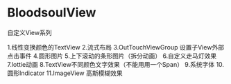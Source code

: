 # BloodsoulView
自定义View系列

1.线性变换颜色的TextView
2.流式布局
3.OutTouchViewGroup 设置子View外部点击事件
4.圆形图片
5.上下滚动的条形图片（拆分动画）
6.自定义走马灯效果
7.lottie动画
8.TextView不同颜色文字效果（不能用用一个Span）
9.系统字体
10.圆形Indicator
11.ImageView 高斯模糊效果
